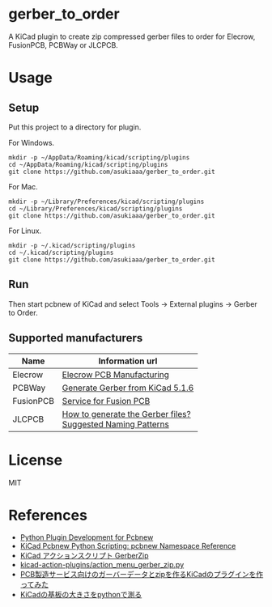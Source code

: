 # gerber_to_order

A KiCad plugin to create zip compressed gerber files to order for Elecrow, FusionPCB, PCBWay or JLCPCB.

# Usage

## Setup

Put this project to a directory for plugin.

For Windows.
```
mkdir -p ~/AppData/Roaming/kicad/scripting/plugins
cd ~/AppData/Roaming/kicad/scripting/plugins
git clone https://github.com/asukiaaa/gerber_to_order.git
```

For Mac.
```
mkdir -p ~/Library/Preferences/kicad/scripting/plugins
cd ~/Library/Preferences/kicad/scripting/plugins
git clone https://github.com/asukiaaa/gerber_to_order.git
```


For Linux.
```
mkdir -p ~/.kicad/scripting/plugins
cd ~/.kicad/scripting/plugins
git clone https://github.com/asukiaaa/gerber_to_order.git
```

## Run

Then start pcbnew of KiCad and select Tools -> External plugins -> Gerber to Order.

## Supported manufacturers

Name | Information url
---- | ----
Elecrow | [Elecrow PCB Manufacturing](https://www.elecrow.com/pcb-manufacturing.html)
PCBWay | [Generate Gerber from KiCad 5.1.6](https://www.pcbway.com/blog/help_center/Generate_Gerber_file_from_Kicad_5_1_6.html)
FusionPCB | [Service for Fusion PCB](https://wiki.seeedstudio.com/Service_for_Fusion_PCB)
JLCPCB | [How to generate the Gerber files?](https://support.jlcpcb.com/article/22-how-to-generate-the-gerber-files)</br>[Suggested Naming Patterns](https://support.jlcpcb.com/article/29-suggested-naming-patterns)

# License

MIT

# References

- [Python Plugin Development for Pcbnew](http://docs.kicad-pcb.org/doxygen/md_Documentation_development_pcbnew-plugins.html)
- [KiCad Pcbnew Python Scripting: pcbnew Namespace Reference](http://docs.kicad-pcb.org/doxygen-python/namespacepcbnew.html)
- [KiCad アクションスクリプト GerberZip](https://www.g200kg.com/archives/2019/05/kicad-gerberzip.html)
- [kicad-action-plugins/action_menu_gerber_zip.py](https://github.com/g200kg/kicad-action-plugins/blob/master/action_menu_gerber_zip.py)
- [PCB製造サービス向けのガーバーデータとzipを作るKiCadのプラグインを作ってみた](https://asukiaaa.blogspot.com/2019/07/pcbzipkicad.html)
- [KiCadの基板の大きさをpythonで測る](https://asukiaaa.blogspot.com/2021/02/kicadpython.html)
